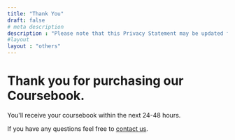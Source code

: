 ```yaml
---
title: "Thank You"
draft: false
# meta description
description : "Please note that this Privacy Statement may be updated from time to time. If you have any questions about this document or our terms of use, please contact us."
#layout
layout : "others"
---
```


# Thank you for purchasing our Coursebook.

You'll receive your coursebook within the next 24-48 hours.

 If you have any questions feel free to [contact us](contact).